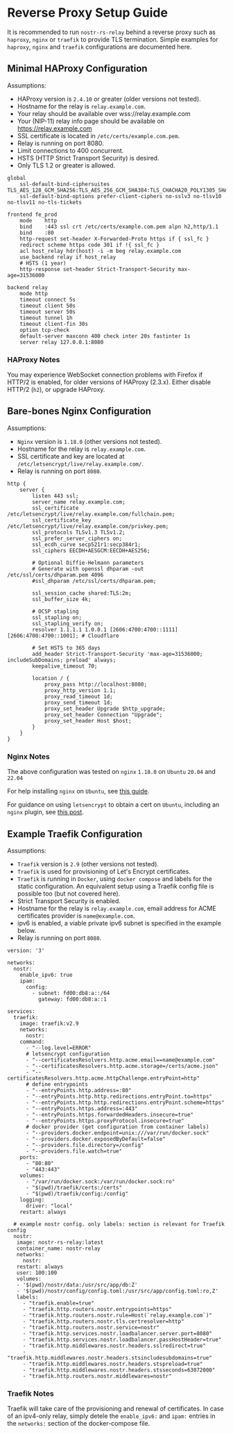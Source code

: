# Reverse Proxy Setup Guide

It is recommended to run `nostr-rs-relay` behind a reverse proxy such
as `haproxy`, `nginx` or `traefik` to provide TLS termination.  Simple examples
for `haproxy`, `nginx` and `traefik` configurations are documented here.

## Minimal HAProxy Configuration

Assumptions:

* HAProxy version is `2.4.10` or greater (older versions not tested).
* Hostname for the relay is `relay.example.com`.
* Your relay should be available over wss://relay.example.com
* Your (NIP-11) relay info page should be available on https://relay.example.com
* SSL certificate is located in `/etc/certs/example.com.pem`.
* Relay is running on port 8080.
* Limit connections to 400 concurrent.
* HSTS (HTTP Strict Transport Security) is desired.
* Only TLS 1.2 or greater is allowed.

```
global
    ssl-default-bind-ciphersuites TLS_AES_128_GCM_SHA256:TLS_AES_256_GCM_SHA384:TLS_CHACHA20_POLY1305_SHA256
    ssl-default-bind-options prefer-client-ciphers no-sslv3 no-tlsv10 no-tlsv11 no-tls-tickets

frontend fe_prod
    mode    http
    bind    :443 ssl crt /etc/certs/example.com.pem alpn h2,http/1.1
    bind    :80
    http-request set-header X-Forwarded-Proto https if { ssl_fc }
    redirect scheme https code 301 if !{ ssl_fc }
    acl host_relay hdr(host) -i -m beg relay.example.com
    use_backend relay if host_relay
    # HSTS (1 year)
    http-response set-header Strict-Transport-Security max-age=31536000

backend relay
    mode http
    timeout connect 5s
    timeout client 50s
    timeout server 50s
    timeout tunnel 1h
    timeout client-fin 30s
    option tcp-check
    default-server maxconn 400 check inter 20s fastinter 1s
    server relay 127.0.0.1:8080
```

### HAProxy Notes

You may experience WebSocket connection problems with Firefox if
HTTP/2 is enabled, for older versions of HAProxy (2.3.x).  Either
disable HTTP/2 (`h2`), or upgrade HAProxy.

## Bare-bones Nginx Configuration

Assumptions:

* `Nginx` version is `1.18.0` (other versions not tested).
* Hostname for the relay is `relay.example.com`.
* SSL certificate and key are located at `/etc/letsencrypt/live/relay.example.com/`.
* Relay is running on port `8080`.

```
http {
    server {
        listen 443 ssl;
        server_name relay.example.com;
        ssl_certificate /etc/letsencrypt/live/relay.example.com/fullchain.pem;
        ssl_certificate_key /etc/letsencrypt/live/relay.example.com/privkey.pem;
        ssl_protocols TLSv1.3 TLSv1.2;
        ssl_prefer_server_ciphers on;
        ssl_ecdh_curve secp521r1:secp384r1;
        ssl_ciphers EECDH+AESGCM:EECDH+AES256;

        # Optional Diffie-Helmann parameters
        # Generate with openssl dhparam -out /etc/ssl/certs/dhparam.pem 4096
        #ssl_dhparam /etc/ssl/certs/dhparam.pem;

        ssl_session_cache shared:TLS:2m;
        ssl_buffer_size 4k;

        # OCSP stapling
        ssl_stapling on;
        ssl_stapling_verify on;
        resolver 1.1.1.1 1.0.0.1 [2606:4700:4700::1111] [2606:4700:4700::1001]; # Cloudflare

        # Set HSTS to 365 days
        add_header Strict-Transport-Security 'max-age=31536000; includeSubDomains; preload' always;
        keepalive_timeout 70;

        location / {
            proxy_pass http://localhost:8080;
            proxy_http_version 1.1;
            proxy_read_timeout 1d;
            proxy_send_timeout 1d;
            proxy_set_header Upgrade $http_upgrade;
            proxy_set_header Connection "Upgrade";
            proxy_set_header Host $host;
        }
    }
}
```

### Nginx Notes

The above configuration was tested on `nginx` `1.18.0` on `Ubuntu` `20.04` and `22.04`

For help installing `nginx` on `Ubuntu`, see [this guide](https://www.digitalocean.com/community/tutorials/how-to-install-nginx-on-ubuntu-20-04).

For guidance on using `letsencrypt` to obtain a cert on `Ubuntu`, including an `nginx` plugin, see [this post](https://www.digitalocean.com/community/tutorials/how-to-secure-nginx-with-let-s-encrypt-on-ubuntu-20-04).


## Example Traefik Configuration

Assumptions:

* `Traefik` version is `2.9` (other versions not tested).
* `Traefik` is used for provisioning of Let's Encrypt certificates.
* `Traefik` is running in `Docker`, using `docker compose` and labels for the static configuration. An equivalent setup using a Traefik config file is possible too (but not covered here).
* Strict Transport Security is enabled.
* Hostname for the relay is `relay.example.com`, email address for ACME certificates provider is `name@example.com`.
* ipv6 is enabled, a viable private ipv6 subnet is specified in the example below.
* Relay is running on port `8080`.

```
version: '3'

networks:
  nostr:
    enable_ipv6: true
    ipam:
      config:
        - subnet: fd00:db8:a::/64
          gateway: fd00:db8:a::1

services:
  traefik:
    image: traefik:v2.9
    networks:
      nostr:
    command:
      - "--log.level=ERROR"
      # letsencrypt configuration
      - "--certificatesResolvers.http.acme.email==name@example.com"
      - "--certificatesResolvers.http.acme.storage=/certs/acme.json"
      - "--certificatesResolvers.http.acme.httpChallenge.entryPoint=http"
      # define entrypoints
      - "--entryPoints.http.address=:80"
      - "--entryPoints.http.http.redirections.entryPoint.to=https"
      - "--entryPoints.http.http.redirections.entryPoint.scheme=https"
      - "--entryPoints.https.address=:443"
      - "--entryPoints.https.forwardedHeaders.insecure=true"
      - "--entryPoints.https.proxyProtocol.insecure=true"
      # docker provider (get configuration from container labels)
      - "--providers.docker.endpoint=unix:///var/run/docker.sock"
      - "--providers.docker.exposedByDefault=false"
      - "--providers.file.directory=/config"
      - "--providers.file.watch=true"
    ports:
      - "80:80"
      - "443:443"
    volumes:
      - "/var/run/docker.sock:/var/run/docker.sock:ro"
      - "$(pwd)/traefik/certs:/certs"
      - "$(pwd)/traefik/config:/config"
    logging:
      driver: "local"
    restart: always

  # example nostr config. only labels: section is relevant for Traefik config
  nostr:
   image: nostr-rs-relay:latest
   container_name: nostr-relay
   networks:
     nostr:
   restart: always
   user: 100:100
   volumes:
   - '$(pwd)/nostr/data:/usr/src/app/db:Z'
   - '$(pwd)/nostr/config/config.toml:/usr/src/app/config.toml:ro,Z'
   labels:
     - "traefik.enable=true"
     - "traefik.http.routers.nostr.entrypoints=https"
     - "traefik.http.routers.nostr.rule=Host(`relay.example.com`)"
     - "traefik.http.routers.nostr.tls.certresolver=http"
     - "traefik.http.routers.nostr.service=nostr"
     - "traefik.http.services.nostr.loadbalancer.server.port=8080"
     - "traefik.http.services.nostr.loadbalancer.passHostHeader=true"
     - "traefik.http.middlewares.nostr.headers.sslredirect=true"
     - "traefik.http.middlewares.nostr.headers.stsincludesubdomains=true"
     - "traefik.http.middlewares.nostr.headers.stspreload=true"
     - "traefik.http.middlewares.nostr.headers.stsseconds=63072000"
     - "traefik.http.routers.nostr.middlewares=nostr"
```

### Traefik Notes

Traefik will take care of the provisioning and renewal of certificates. In case of an ipv4-only relay, simply detele the `enable_ipv6:` and `ipam:` entries in the `networks:` section of the docker-compose file.
